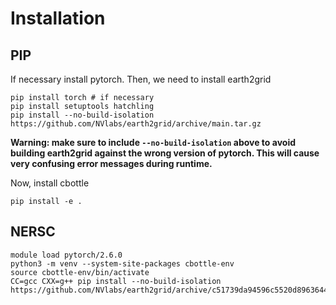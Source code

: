 # Installation

## PIP

If necessary install pytorch. Then, we need to install earth2grid
```
pip install torch # if necessary
pip install setuptools hatchling
pip install --no-build-isolation https://github.com/NVlabs/earth2grid/archive/main.tar.gz
```

**Warning: make sure to include `--no-build-isolation` above to avoid building earth2grid against the wrong version of pytorch. This will cause very confusing error messages during runtime.**

Now, install cbottle
```
pip install -e .
```

## NERSC

```
module load pytorch/2.6.0
python3 -m venv --system-site-packages cbottle-env
source cbottle-env/bin/activate
CC=gcc CXX=g++ pip install --no-build-isolation https://github.com/NVlabs/earth2grid/archive/c51739da94596c5520d8963644daa3d20d224154.tar.gz
```
